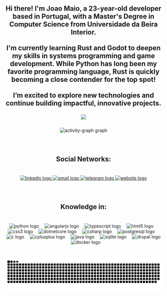 <br clear="both">

<h2 align="center"

  Hi there! I'm Joao Maio, a 23-year-old developer based in Portugal, with a Master's Degree in Computer Science from Universidade da Beira Interior.
  <br></br>
  I'm currently learning Rust and Godot to deepen my skills in systems programming and game development. While Python has long been my favorite programming language, Rust is quickly becoming a close contender for the top spot!
  <br></br>
  I’m excited to explore new technologies and continue building impactful, innovative projects.
</h2>

###

<div align="center">
  <img src="https://profile-counter.glitch.me/JoaoMaio/count.svg?"  />
</div>

###

<div align="center">
  <img src="https://github-readme-activity-graph.vercel.app/graph?username=JoaoMaio&radius=13&theme=github-dark-dimmed&area=true&order=5" height="300" alt="activity-graph graph"  />
</div>

###

<br clear="both">

<h2 align="center">Social Networks:</h2>

###

<br clear="both">

<div align="center">
  <a href="https://www.linkedin.com/in/joaomaio04/" target="_blank">
    <img src="https://img.shields.io/static/v1?message=LinkedIn&logo=linkedin&label=&color=0077B5&logoColor=white&labelColor=&style=for-the-badge" height="44" alt="linkedin logo"  />
  </a>
  <a href="mailto:joaomaio.work@gmail.com" target="_blank">
    <img src="https://img.shields.io/static/v1?message=Gmail&logo=gmail&label=&color=D14836&logoColor=white&labelColor=&style=for-the-badge" height="44" alt="gmail logo"  />
  </a>
  <a href="https://t.me/joaomaio04" target="_blank">
    <img src="https://img.shields.io/static/v1?message=Telegram&logo=telegram&label=&color=2CA5E0&logoColor=white&labelColor=&style=for-the-badge" height="44" alt="telegram logo"  />
  </a>
    <a href="https://www.linkedin.com/in/joaomaio04/" target="_blank">
    <img src="https://img.shields.io/static/v1?message=website&logo=website&label=&color=4b4576&logoColor=white&labelColor=&style=for-the-badge" height="44" alt="website logo"  />
  </a>
</div>

###

<br clear="both">

<h2 align="center">Knowledge in:</h2>

###

<br clear="both">

<div align="center">
  <img src="https://cdn.jsdelivr.net/gh/devicons/devicon/icons/python/python-original.svg" height="50" alt="python logo"  />
  <img width="10" />
  <img src="https://cdn.jsdelivr.net/gh/devicons/devicon/icons/angularjs/angularjs-original.svg" height="50" alt="angularjs logo"  />
  <img width="10" />
  <img src="https://cdn.jsdelivr.net/gh/devicons/devicon/icons/typescript/typescript-original.svg" height="50" alt="typescript logo"  />
  <img width="10" />
  <img src="https://cdn.jsdelivr.net/gh/devicons/devicon/icons/html5/html5-original.svg" height="50" alt="html5 logo"  />
  <img width="10" />
  <img src="https://cdn.jsdelivr.net/gh/devicons/devicon/icons/css3/css3-original.svg" height="50" alt="css3 logo"  />
  <img width="10" />
  <img src="https://cdn.jsdelivr.net/gh/devicons/devicon/icons/dotnetcore/dotnetcore-original.svg" height="50" alt="dotnetcore logo"  />
  <img width="10" />
  <img src="https://cdn.jsdelivr.net/gh/devicons/devicon/icons/csharp/csharp-original.svg" height="50" alt="csharp logo"  />
  <img width="10" />
  <img src="https://cdn.jsdelivr.net/gh/devicons/devicon/icons/postgresql/postgresql-original.svg" height="50" alt="postgresql logo"  />
  <img width="10" />
  <img src="https://cdn.jsdelivr.net/gh/devicons/devicon/icons/c/c-original.svg" height="50" alt="c logo"  />
  <img width="10" />
  <img src="https://cdn.jsdelivr.net/gh/devicons/devicon/icons/cplusplus/cplusplus-original.svg" height="50" alt="cplusplus logo"  />
  <img width="10" />
  <img src="https://cdn.jsdelivr.net/gh/devicons/devicon/icons/java/java-original.svg" height="50" alt="java logo"  />
  <img width="10" />
  <img src="https://cdn.jsdelivr.net/gh/devicons/devicon/icons/sqlite/sqlite-original.svg" height="50" alt="sqlite logo"  />
  <img width="10" />
  <img src="https://cdn.jsdelivr.net/gh/devicons/devicon/icons/drupal/drupal-original.svg" height="50" alt="drupal logo"  />
  <img width="10" />
  <img src="https://cdn.jsdelivr.net/gh/devicons/devicon/icons/docker/docker-original.svg" height="50" alt="docker logo"  />
</div>

###

<br clear="both">

<img src="https://raw.githubusercontent.com/JoaoMaio/JoaoMaio/output/snake.svg" alt="Snake animation" />

###